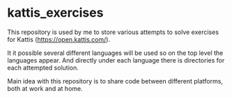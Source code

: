 # kattis_exercises

This repository is used by me to store various attempts to solve exercises for Kattis (https://open.kattis.com/).

It it possible several different languages will be used so on the top level the languages appear. And directly under
each language there is directories for each attempted solution.

Main idea with this repository is to share code between different platforms, both at work and at home.

